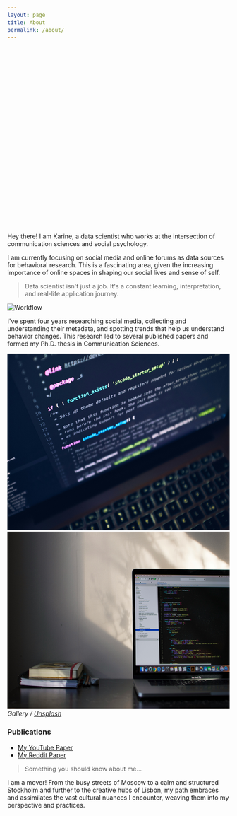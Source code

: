 ```yaml
---
layout: page
title: About
permalink: /about/
---
```


<div style="background-image: url('/images/03.jpg'); background-size: cover; background-position: center bottom; height: 400px; margin-bottom: 20px;">

</div>

Hey there! I am Karine, a data scientist who works at the intersection of communication sciences and social psychology. 


I am currently focusing on social media and online forums as data sources for behavioral research. This is a fascinating area, given the increasing importance of online spaces in shaping our social lives and sense of self.


> Data scientist isn't just a job. It's a constant learning, interpretation, and real-life application journey.


![Workflow]({{site.baseurl}}/images/09-1.jpeg)


I've spent four years researching social media, collecting and understanding their metadata, and spotting trends that help us understand behavior changes. This research led to several published papers and formed my Ph.D. thesis in Communication Sciences. 

<div class="gallery-box">
  <div class="gallery">
    <img src="/images/09-2.jpg" style="height: 400px; width: auto;">
    <img src="/images/09-3.jpg" style="height: 400px; width: auto;">
  </div>
  <em>Gallery / <a href="https://unsplash.com/" target="_blank">Unsplash</a></em>
  <div class="publications">
    <h3>Publications</h3>
    <ul>
      <li><a href="https://journals.sagepub.com/doi/full/10.1177/20563051221084958" target="_blank">My YouTube Paper</a></li>
      <li><a href="https://firstmonday.org/ojs/index.php/fm/article/view/12725/10744" target="_blank">My Reddit Paper</a></li>
      <!-- Add more publications as needed -->
    </ul>
  </div>
</div>


> Something you should know about me...

I am a mover! From the busy streets of Moscow to a calm and structured Stockholm and further to the creative hubs of Lisbon, my path embraces and assimilates the vast cultural nuances I encounter, weaving them into my perspective and practices.  




